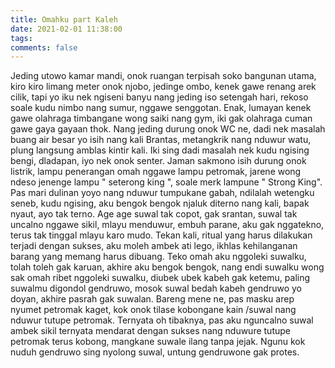 ```yaml
---
title: Omahku part Kaleh
date: 2021-02-01 11:38:00
tags:
comments: false
---
```

Jeding utowo kamar mandi, onok ruangan terpisah soko bangunan utama, kiro kiro limang meter onok njobo, jedinge ombo, kenek gawe renang arek cilik, tapi yo iku nek ngiseni banyu nang jeding iso setengah hari, rekoso soale kudu nimbo nang sumur, nggawe senggotan.
Enak, lumayan kenek gawe olahraga timbangane wong saiki nang gym, iki gak olahraga cuman gawe gaya gayaan thok.
Nang jeding durung onok WC ne, dadi nek masalah buang air besar yo isih nang kali Brantas, metangkrik nang nduwur watu, plung langsung amblas kintir kali.
Iki sing dadi masalah nek kudu ngising bengi, dladapan, iyo nek onok senter.
Jaman sakmono isih durung onok listrik, lampu penerangan omah nggawe lampu petromak, jarene wong ndeso jenenge lampu " seterong king ", soale merk lampune " Strong King".
Pas mari dulinan yoyo nang nduwur tumpukane gabah, ndilalah wetengku seneb, kudu ngising, aku bengok bengok njaluk diterno nang kali, bapak nyaut, ayo tak terno.
Age age suwal tak copot, gak srantan, suwal tak uncalno nggawe sikil, mlayu menduwur, embuh parane, aku gak nggatekno, terus tak tinggal mlayu karo mudo. Tekan kali, ritual yang harus dilakukan terjadi dengan sukses, aku moleh ambek ati lego, ikhlas kehilanganan barang yang memang harus dibuang.
Teko omah aku nggoleki suwalku, tolah toleh gak karuan, akhire aku bengok bengok, nang endi suwalku wong sak omah ribet nggoleki suwalku, diubek ubek kabeh gak ketemu, paling suwalmu digondol gendruwo, mosok suwal bedah kabeh gendruwo yo doyan, akhire pasrah gak suwalan.
Bareng mene ne, pas masku arep nyumet petromak kaget, kok onok tilase kobongane kain
/suwal nang nduwur tutupe  petromak.
Ternyata oh tibaknya, pas aku nguncalno suwal ambek sikil ternyata mendarat dengan sukses nang nduwure tutupe petromak terus kobong, mangkane suwale ilang tanpa jejak.
Ngunu kok nuduh gendruwo sing nyolong suwal, untung gendruwone gak protes.
